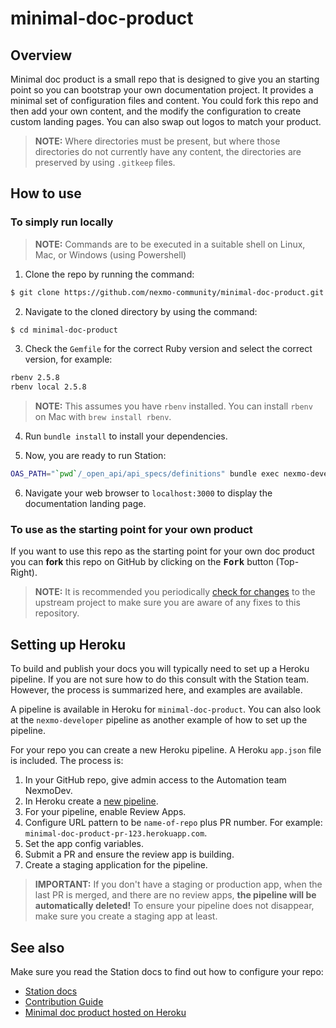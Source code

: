 # minimal-doc-product

## Overview

Minimal doc product is a small repo that is designed to give you an starting point so you can bootstrap your own documentation project. It provides a minimal set of configuration files and content. You could fork this repo and then add your own content, and the modify the configuration to create custom landing pages. You can also swap out logos to match your product.

> **NOTE:** Where directories must be present, but where those directories do not currently have any content, the directories are preserved by using `.gitkeep` files.

## How to use

### To simply run locally

> **NOTE:** Commands are to be executed in a suitable shell on Linux, Mac, or Windows (using Powershell)

1. Clone the repo by running the command:

```sh
$ git clone https://github.com/nexmo-community/minimal-doc-product.git
```

2. Navigate to the cloned directory by using the command:

```sh
$ cd minimal-doc-product
```

3. Check the `Gemfile` for the correct Ruby version and select the correct version, for example:

``` sh
rbenv 2.5.8
rbenv local 2.5.8
```

> **NOTE:** This assumes you have `rbenv` installed. You can install `rbenv` on Mac with `brew install rbenv`.

4. Run `bundle install` to install your dependencies.

5. Now, you are ready to run Station:

``` sh
OAS_PATH="`pwd`/_open_api/api_specs/definitions" bundle exec nexmo-developer --docs=`pwd`
```

6. Navigate your web browser to `localhost:3000` to display the documentation landing page.

### To use as the starting point for your own product

If you want to use this repo as the starting point for your own doc product you can **fork** this repo on GitHub by clicking on the <kbd><b>Fork</b></kbd></a> button (Top-Right).

> **NOTE:** It is recommended you periodically [check for changes](https://rick.cogley.info/post/update-your-forked-repository-directly-on-github/) to the upstream project to make sure you are aware of any fixes to this repository. 

## Setting up Heroku

To build and publish your docs you will typically need to set up a Heroku pipeline. If you are not sure how to do this consult with the Station team. However, the process is summarized here, and examples are available.

A pipeline is available in Heroku for `minimal-doc-product`. You can also look at the `nexmo-developer` pipeline as another example of how to set up the pipeline.

For your repo you can create a new Heroku pipeline. A Heroku `app.json` file is included. The process is:

1. In your GitHub repo, give admin access to the Automation team NexmoDev.
2. In Heroku create a [new pipeline](https://devcenter.heroku.com/articles/pipelines).
3. For your pipeline, enable Review Apps.
4. Configure URL pattern to be `name-of-repo` plus PR number. For example: `minimal-doc-product-pr-123.herokuapp.com`.
5. Set the app config variables.
6. Submit a PR and ensure the review app is building.
7. Create a staging application for the pipeline.

> **IMPORTANT:** If you don't have a staging or production app, when the last PR is merged, and there are no review apps, **the pipeline will be automatically deleted!** To ensure your pipeline does not disappear, make sure you create a staging app at least.

## See also

Make sure you read the Station docs to find out how to configure your repo:

* [Station docs](https://github.com/Nexmo/station/blob/master/docs/index.md)
* [Contribution Guide](https://developer.nexmo.com/contribute/overview)
* [Minimal doc product hosted on Heroku](https://minimal-doc-product.herokuapp.com/)
